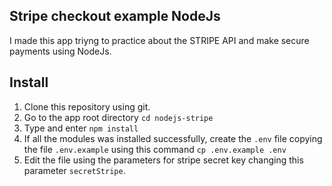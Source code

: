 ## Stripe checkout example NodeJs
I made this app triyng to practice about the STRIPE API and make secure payments using NodeJs.

## Install

1. Clone this repository using git.
2. Go to the app root directory `cd nodejs-stripe`
3. Type and enter `npm install`
4. If all the modules was installed successfully, create the `.env` file copying the file `.env.example` using this command `cp .env.example .env`
5. Edit the file using the parameters for stripe secret key changing this parameter `secretStripe`.
